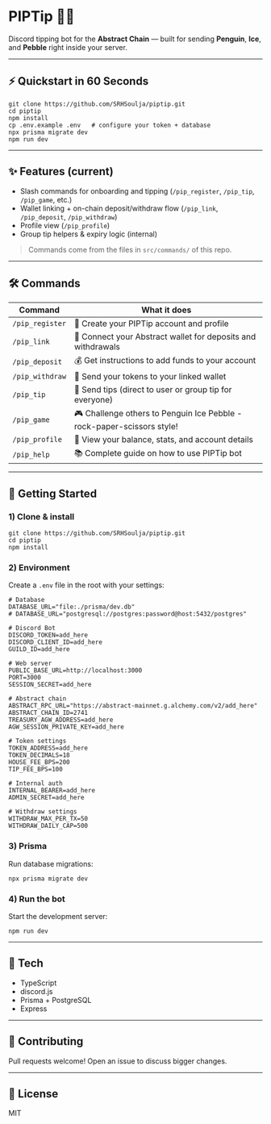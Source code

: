 # PIPTip 🤖🐧

Discord tipping bot for the **Abstract Chain** — built for sending **Penguin**, **Ice**, and **Pebble** right inside your server.

---

## ⚡ Quickstart in 60 Seconds
    git clone https://github.com/SRHSoulja/piptip.git
    cd piptip
    npm install
    cp .env.example .env   # configure your token + database
    npx prisma migrate dev
    npm run dev

---

## ✨ Features (current)
- Slash commands for onboarding and tipping (`/pip_register`, `/pip_tip`, `/pip_game`, etc.)
- Wallet linking + on-chain deposit/withdraw flow (`/pip_link`, `/pip_deposit`, `/pip_withdraw`)
- Profile view (`/pip_profile`)
- Group tip helpers & expiry logic (internal)

> Commands come from the files in `src/commands/` of this repo.

---

## 🛠️ Commands
| Command | What it does |
|---|---|
| `/pip_register` | 🎯 Create your PIPTip account and profile |
| `/pip_link` | 🔗 Connect your Abstract wallet for deposits and withdrawals |
| `/pip_deposit` | 💰 Get instructions to add funds to your account |
| `/pip_withdraw` | 💸 Send your tokens to your linked wallet |
| `/pip_tip` | 💸 Send tips (direct to user or group tip for everyone) |
| `/pip_game` | 🎮 Challenge others to Penguin Ice Pebble - rock-paper-scissors style! |
| `/pip_profile` | 👤 View your balance, stats, and account details |
| `/pip_help` | 📚 Complete guide on how to use PIPTip bot |

---

## 🚀 Getting Started

### 1) Clone & install
    git clone https://github.com/SRHSoulja/piptip.git
    cd piptip
    npm install

### 2) Environment
Create a `.env` file in the root with your settings:

    # Database
    DATABASE_URL="file:./prisma/dev.db"
    # DATABASE_URL="postgresql://postgres:password@host:5432/postgres"

    # Discord Bot
    DISCORD_TOKEN=add_here
    DISCORD_CLIENT_ID=add_here
    GUILD_ID=add_here

    # Web server
    PUBLIC_BASE_URL=http://localhost:3000
    PORT=3000
    SESSION_SECRET=add_here

    # Abstract chain
    ABSTRACT_RPC_URL="https://abstract-mainnet.g.alchemy.com/v2/add_here"
    ABSTRACT_CHAIN_ID=2741
    TREASURY_AGW_ADDRESS=add_here
    AGW_SESSION_PRIVATE_KEY=add_here

    # Token settings
    TOKEN_ADDRESS=add_here
    TOKEN_DECIMALS=18
    HOUSE_FEE_BPS=200
    TIP_FEE_BPS=100

    # Internal auth
    INTERNAL_BEARER=add_here
    ADMIN_SECRET=add_here

    # Withdraw settings
    WITHDRAW_MAX_PER_TX=50
    WITHDRAW_DAILY_CAP=500


### 3) Prisma
Run database migrations:

    npx prisma migrate dev

### 4) Run the bot
Start the development server:

    npm run dev

---

## 🧱 Tech
- TypeScript  
- discord.js  
- Prisma + PostgreSQL  
- Express  

---

## 🤝 Contributing
Pull requests welcome! Open an issue to discuss bigger changes.  

---

## 📜 License
MIT
